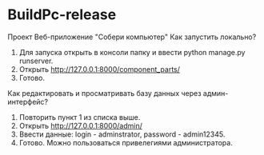 # BuildPc-release
Проект Веб-приложение "Собери компьютер"
Как запустить локально?
  1. Для запуска открыть в консоли папку и ввести python manage.py runserver.
  2. Открыть http://127.0.0.1:8000/component_parts/
  3. Готово.

Как редактировать и просматривать базу данных через админ-интерфейс?
  1. Повторить пункт 1 из списка выше.
  2. Открыть http://127.0.0.1:8000/admin/
  3. Ввести данные: login - adminstrator, password - admin12345.
  4. Готово. Можно пользоваться привелегиями администратора.
